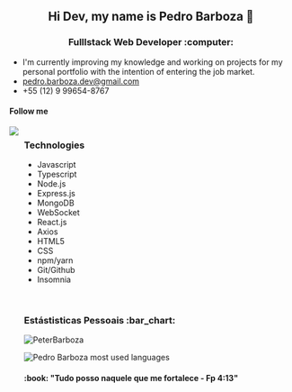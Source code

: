 <h2 align='center'>Hi Dev, my name is Pedro Barboza 👋</h2>

<h3 align='center'>Fulllstack Web Developer :computer:</h3>

- I'm currently improving my knowledge and working on projects for my personal portfolio with the intention of entering the job market.
- pedro.barboza.dev@gmail.com
- +55 (12) 9 99654-8767

<h4>Follow me</h4>
   <div style="display: flex; gap: 10px;">
     <a href="https://www.linkedin.com/in/pedro-barboza-9b7732222/" target="_blank">
         <img src="https://img.shields.io/badge/linkedin-%230077B5.svg?style=for-the-badge&logo=linkedin&logoColor=white"/>
     <a/>
   <div/>

   
        
<h3>Technologies</h3>
<ul>
  <li>Javascript</li>
  <li>Typescript</li>
  <li>Node.js</li>
  <li>Express.js</li>
  <li>MongoDB</li>
  <li>WebSocket</li>
  <li>React.js</li>
  <li>Axios</li>
  <li>HTML5</li>
  <li>CSS</li>
  <li>npm/yarn</li>
  <li>Git/Github</li>
  <li>Insomnia</li>
</ul>
   
<p>&nbsp;</p>

<h3 align='left'>Estástisticas Pessoais :bar_chart:</h3>

<p align='left'>
    <img align="center" src="https://github-readme-stats.vercel.app/api?username=PeterBarboza&show_icons=true" alt="PeterBarboza"/>
</p>

<p align="left"> <img src="https://github-readme-stats.vercel.app/api/top-langs/?username=PeterBarboza&layout=compact&theme=midnight-purple" alt="Pedro Barboza most used languages" />

      
<h4 align='center'> :book: "Tudo posso naquele que me fortalece - Fp 4:13"</h4>
